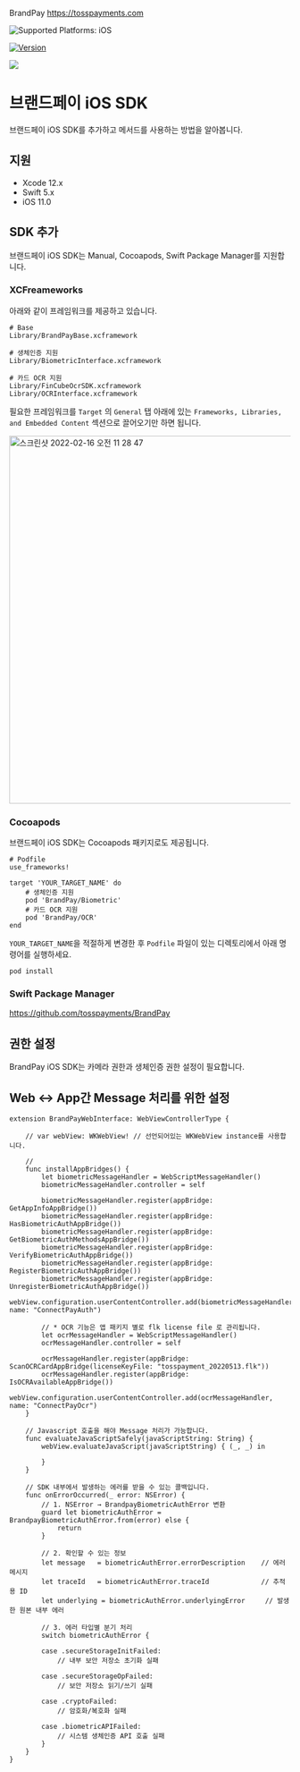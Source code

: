 BrandPay
https://tosspayments.com

<img src="https://img.shields.io/badge/platforms-iOS%20%7C%20macOS%20%7C%20tvOS%20%7C%20watchOS%20%7C%20Linux-333333.svg" alt="Supported Platforms: iOS"/>

[![Version](https://img.shields.io/cocoapods/v/BrandPay.svg?style=flat)](https://cocoapods.org/pods/BrandPay)
<!-- [![Carthage compatible](https://img.shields.io/badge/Carthage-compatible-4BC51D.svg?style=flat)](https://github.com/tosspayments/ios-BrandPay) -->
<a href="https://github.com/apple/swift-package-manager" alt="RxSwift on Swift Package Manager" title="RxSwift on Swift Package Manager"><img src="https://img.shields.io/badge/Swift%20Package%20Manager-compatible-brightgreen.svg" /></a>

# 브랜드페이 iOS SDK 
브랜드페이 iOS SDK를 추가하고 메서드를 사용하는 방법을 알아봅니다.

## 지원
- Xcode 12.x
- Swift 5.x
- iOS 11.0

## SDK 추가
브랜드페이 iOS SDK는 Manual, Cocoapods, Swift Package Manager를 지원합니다.

### XCFreameworks
아래와 같이 프레임워크를 제공하고 있습니다.
```
# Base
Library/BrandPayBase.xcframework

# 생체인증 지원
Library/BiometricInterface.xcframework

# 카드 OCR 지원
Library/FinCubeOcrSDK.xcframework
Library/OCRInterface.xcframework
```

필요한 프레임워크를 `Target` 의 `General` 탭 아래에 있는 `Frameworks, Libraries, and Embedded Content` 섹션으로 끌어오기만 하면 됩니다.

<img width="658" alt="스크린샷 2022-02-16 오전 11 28 47" src="https://user-images.githubusercontent.com/10410095/154185013-c6e3f7b5-0b44-47ed-81ea-a63886496afd.png">

### Cocoapods
브랜드페이 iOS SDK는 Cocoapods 패키지로도 제공됩니다. 
```
# Podfile
use_frameworks!

target 'YOUR_TARGET_NAME' do
    # 생체인증 지원
    pod 'BrandPay/Biometric'
    # 카드 OCR 지원
    pod 'BrandPay/OCR'
end
```
`YOUR_TARGET_NAME`을 적절하게 변경한 후 `Podfile` 파일이 있는 디렉토리에서 아래 명령어를 실행하세요.
```
pod install
```

### Swift Package Manager

https://github.com/tosspayments/BrandPay

## 권한 설정
BrandPay iOS SDK는 카메라 권한과 생체인증 권한 설정이 필요합니다.

## Web ↔ App간 Message 처리를 위한 설정
```
extension BrandPayWebInterface: WebViewControllerType {

    // var webView: WKWebView! // 선언되어있는 WKWebView instance를 사용합니다.
    
    // 
    func installAppBridges() {
        let biometricMessageHandler = WebScriptMessageHandler()
        biometricMessageHandler.controller = self
        
        biometricMessageHandler.register(appBridge: GetAppInfoAppBridge())
        biometricMessageHandler.register(appBridge: HasBiometricAuthAppBridge())
        biometricMessageHandler.register(appBridge: GetBiometricAuthMethodsAppBridge())
        biometricMessageHandler.register(appBridge: VerifyBiometricAuthAppBridge())
        biometricMessageHandler.register(appBridge: RegisterBiometricAuthAppBridge())
        biometricMessageHandler.register(appBridge: UnregisterBiometricAuthAppBridge())
        webView.configuration.userContentController.add(biometricMessageHandler, name: "ConnectPayAuth")
        
        // * OCR 기능은 앱 패키지 별로 flk license file 로 관리됩니다. 
        let ocrMessageHandler = WebScriptMessageHandler()
        ocrMessageHandler.controller = self
        
        ocrMessageHandler.register(appBridge: ScanOCRCardAppBridge(licenseKeyFile: "tosspayment_20220513.flk"))
        ocrMessageHandler.register(appBridge: IsOCRAvailableAppBridge())
        webView.configuration.userContentController.add(ocrMessageHandler, name: "ConnectPayOcr")        
    }
    
    // Javascript 호출을 해야 Message 처리가 가능합니다.
    func evaluateJavaScriptSafely(javaScriptString: String) {
        webView.evaluateJavaScript(javaScriptString) { (_, _) in
            
        }
    }
    
    // SDK 내부에서 발생하는 에러를 받을 수 있는 콜백입니다. 
    func onErrorOccurred(_ error: NSError) {
        // 1. NSError → BrandpayBiometricAuthError 변환
        guard let biometricAuthError = BrandpayBiometricAuthError.from(error) else {
            return
        }
        
        // 2. 확인할 수 있는 정보
        let message   = biometricAuthError.errorDescription    // 에러 메시지
        let traceId   = biometricAuthError.traceId             // 추적용 ID
        let underlying = biometricAuthError.underlyingError     // 발생한 원본 내부 에러
        
        // 3. 에러 타입별 분기 처리
        switch biometricAuthError {
            
        case .secureStorageInitFailed:
            // 내부 보안 저장소 초기화 실패
            
        case .secureStorageOpFailed:
            // 보안 저장소 읽기/쓰기 실패
            
        case .cryptoFailed:
            // 암호화/복호화 실패
            
        case .biometricAPIFailed:
            // 시스템 생체인증 API 호출 실패
        }
    }
}
```
